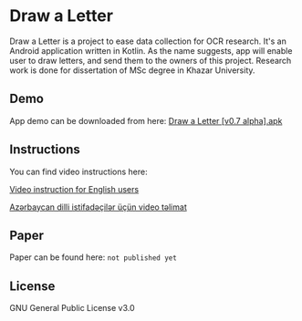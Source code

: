 # Draw a Letter

Draw a Letter is a project to ease data collection for OCR research. It's an Android application written in Kotlin. As the name suggests, app will enable user to draw letters, and send them to the owners of this project. Research work is done for dissertation of MSc degree in Khazar University.

## Demo
App demo can be downloaded from here: [Draw a Letter [v0.7 alpha].apk](https://drive.google.com/open?id=1AeXWfGqhZ55uCr9RBnj47wjpTkuseWuC)

## Instructions
You can find video instructions here:

[Video instruction for English users](https://youtu.be/Nsmdk3sGk9s)

[Azərbaycan dilli istifadəçilər üçün video təlimat](https://youtu.be/hFyY_TiGDB8)

## Paper
Paper can be found here: `not published yet`

## License
GNU General Public License v3.0
